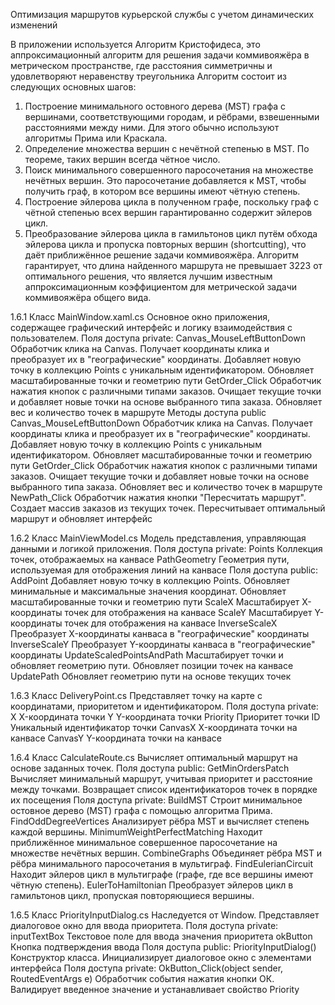 Оптимизация маршрутов курьерской службы с учетом динамических изменений 


В приложении используется Алгоритм Кристофидеса, это аппроксимационный алгоритм для решения задачи коммивояжёра в метрическом пространстве, где расстояния симметричны и удовлетворяют неравенству треугольника
Алгоритм состоит из следующих основных шагов:
1.	Построение минимального остовного дерева (MST) графа с вершинами, соответствующими городам, и рёбрами, взвешенными расстояниями между ними. Для этого обычно используют алгоритмы Прима или Краскала.
2.	Определение множества вершин с нечётной степенью в MST. По теореме, таких вершин всегда чётное число.
3.	Поиск минимального совершенного паросочетания на множестве нечётных вершин. Это паросочетание добавляется к MST, чтобы получить граф, в котором все вершины имеют чётную степень.
4.	Построение эйлерова цикла в полученном графе, поскольку граф с чётной степенью всех вершин гарантированно содержит эйлеров цикл.
5.	Преобразование эйлерова цикла в гамильтонов цикл путём обхода эйлерова цикла и пропуска повторных вершин (shortcutting), что даёт приближённое решение задачи коммивояжёра.
Алгоритм гарантирует, что длина найденного маршрута не превышает 3223 от оптимального решения, что является лучшим известным аппроксимационным коэффициентом для метрической задачи коммивояжёра общего вида.


1.6.1 Класс MainWindow.xaml.cs
Основное окно приложения, содержащее графический интерфейс и логику взаимодействия с пользователем.
Поля доступа private:
Canvas_MouseLeftButtonDown	Обработчик клика на Canvas. Получает координаты клика и преобразует их в "географические" координаты. Добавляет новую точку в коллекцию Points с уникальным идентификатором. Обновляет масштабированные точки и геометрию пути
GetOrder_Click	Обработчик нажатия кнопок с различными типами заказов. Очищает текущие точки и добавляет новые точки на основе выбранного типа заказа. Обновляет вес и количество точек в маршруте
Методы доступа public
Canvas_MouseLeftButtonDown	Обработчик клика на Canvas. Получает координаты клика и преобразует их в "географические" координаты. Добавляет новую точку в коллекцию Points с уникальным идентификатором. Обновляет масштабированные точки и геометрию пути
GetOrder_Click	Обработчик нажатия кнопок с различными типами заказов. Очищает текущие точки и добавляет новые точки на основе выбранного типа заказа. Обновляет вес и количество точек в маршруте
NewPath_Click	Обработчик нажатия кнопки "Пересчитать маршрут". Создает массив заказов из текущих точек. Пересчитывает оптимальный маршрут и обновляет интерфейс

1.6.2 Класс MainViewModel.cs
Модель представления, управляющая данными и логикой приложения.
Поля доступа private:
Points	Коллекция точек, отображаемых на канвасе
PathGeometry	Геометрия пути, используемая для отображения линий на канвасе
Поля доступа public:
AddPoint	Добавляет новую точку в коллекцию Points. Обновляет минимальные и максимальные значения координат. Обновляет масштабированные точки и геометрию пути
ScaleX	Масштабирует X-координаты точек для отображения на канвасе
ScaleY	Масштабирует Y-координаты точек для отображения на канвасе
InverseScaleX	Преобразует X-координаты канваса в "географические" координаты
InverseScaleY	Преобразует Y-координаты канваса в "географические" координаты
UpdateScaledPointsAndPath	Масштабирует точки и обновляет геометрию пути. Обновляет позиции точек на канвасе
UpdatePath	Обновляет геометрию пути на основе текущих точек

1.6.3 Класс DeliveryPoint.cs
Представляет точку на карте с координатами, приоритетом и идентификатором.
Поля доступа private:
X	X-координата точки
Y	Y-координата точки
Priority	Приоритет точки
ID	Уникальный идентификатор точки
CanvasX	X-координата точки на канвасе
CanvasY	Y-координата точки на канвасе

1.6.4 Класс CalculateRoute.cs
Вычисляет оптимальный маршрут на основе заданных точек.
Поля доступа public:
GetMinOrdersPatch	Вычисляет минимальный маршрут, учитывая приоритет и расстояние между точками. Возвращает список идентификаторов точек в порядке их посещения
Поля доступа private:
BuildMST	Строит минимальное остовное дерево (MST) графа с помощью алгоритма Прима.
FindOddDegreeVertices	Анализирует рёбра MST и вычисляет степень каждой вершины.
MinimumWeightPerfectMatching	Находит приближённое минимальное совершенное паросочетание на множестве нечётных вершин.
CombineGraphs	Объединяет рёбра MST и рёбра минимального паросочетания в мультиграф.
FindEulerianCircuit	Находит эйлеров цикл в мультиграфе (графе, где все вершины имеют чётную степень).
EulerToHamiltonian	Преобразует эйлеров цикл в гамильтонов цикл, пропуская повторяющиеся вершины.

1.6.5 Класс PriorityInputDialog.cs
Наследуется от Window. Представляет диалоговое окно для ввода приоритета.
Поля доступа private:
inputTextBox	Текстовое поле для ввода значения приоритета
okButton	Кнопка подтверждения ввода
Поля доступа public:
PriorityInputDialog()	Конструктор класса. Инициализирует диалоговое окно с элементами интерфейса
Поля доступа private:
OkButton_Click(object sender, RoutedEventArgs e)	Обработчик события нажатия кнопки ОК. Валидирует введенное значение и устанавливает свойство Priority
